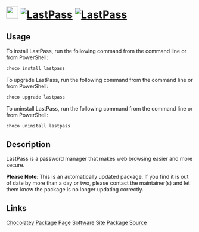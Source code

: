 ﻿# <img src="https://cdn.jsdelivr.net/gh/mkevenaar/chocolatey-packages@0411adaf8f882b9f2afe83ed6fa048135378742c/icons/lastpass.png" width="32" height="32"/> [![LastPass](https://img.shields.io/chocolatey/v/lastpass.svg?label=LastPass)](https://chocolatey.org/packages/lastpass) [![LastPass](https://img.shields.io/chocolatey/dt/lastpass.svg)](https://chocolatey.org/packages/lastpass)

## Usage
To install LastPass, run the following command from the command line or from PowerShell:
```powershell
choco install lastpass
```

To upgrade LastPass, run the following command from the command line or from PowerShell:
```powershell
choco upgrade lastpass
```

To uninstall LastPass, run the following command from the command line or from PowerShell:
```powershell
choco uninstall lastpass
```

## Description
LastPass is a password manager that makes web browsing easier and more secure.

**Please Note**: This is an automatically updated package. If you find it is
out of date by more than a day or two, please contact the maintainer(s) and
let them know the package is no longer updating correctly.


## Links
[Chocolatey Package Page](https://chocolatey.org/packages/lastpass)
[Software Site](https://lastpass.com/)
[Package Source](https://github.com/mkevenaar/chocolatey-packages/tree/master/automatic/lastpass)

